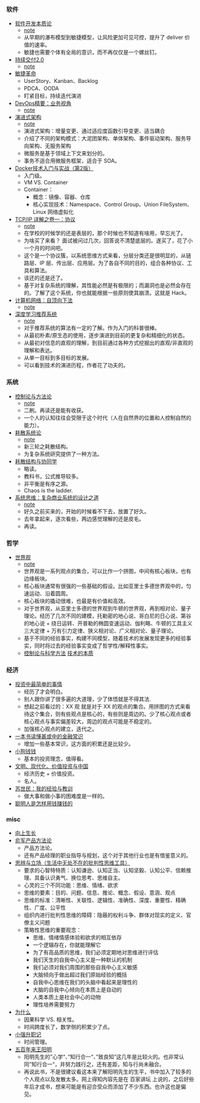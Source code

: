 ### 软件
* [软件开发本质论](https://book.douban.com/subject/26928913/)
   * [note](../date/2020_03_22-软件开发本质论.md)
   * 从早期的瀑布模型到敏捷模型，让风险更加可见可控，提升了 deliver 价值的速率。
   * 敏捷也需要个体有全局的意识，而不再仅仅是一个螺丝钉。
* [持续交付2.0](https://book.douban.com/subject/30419555/)
   * [note](../date/2020_07_27-持续交付2.0.md)
* [敏捷革命](https://book.douban.com/subject/27008697/)
   * UserStory、Kanban、Backlog
   * PDCA、OODA
   * 盯紧目标，持续迭代演进
* [DevOps精要：业务视角](https://book.douban.com/subject/35103584/)
   * [note](../date/2020_07_31-DevOps精要：业务视角.md)
* [演进式架构](https://book.douban.com/subject/34793521/)
   * [note](../date/2020-02-15_演进式架构.md)
   * 演进式架构：增量变更、通过适应度函数引导变更、适当耦合
   * 介绍了不同的架构模式：大泥团架构、单体架构、事件驱动架构、服务导向架构、无服务架构
   * 微服务是基于领域上下文来划分的。
   * 事务不适合用微服务框架，适合于 SOA。
* [Docker技术入门与实战（第2版）](https://book.douban.com/subject/28489095/)
   * 入门级。
   * VM VS. Container
   * Container：
      * 概念：镜像、容器、仓库
      * 核心实现技术：Namespace、Control Group、Union FileSystem、Linux 网络虚拟化
* [TCP/IP 详解之卷一：协议](https://book.douban.com/subject/26825411/)
   * [note](../date/2020-03-15_TCP_IP详解.md)
   * 在学校的时候学的还是表层的，那个时候也不知道有啥用，早忘光了。
   * 为啥买了来看？ 面试被问过几次，回答说不清楚底层的。遂买了，花了小一个月的时间吧。
   * 这个是一个协议簇，以系统思维方式来看，分层分类还是很明显的，从链路层、IP 层、传出层、应用层。为了各自不同的目的，组合各种协议、工具和算法。
   * 该还的还是还了。
   * 基于对复杂系统的理解，其性能必然是有极限的；而漏洞也是必然会存在的。了解了这个系统，你也就能根据一些原则使其崩溃。这就是 Hack。
* [计算机网络：自顶向下法](https://book.douban.com/subject/26176870/)
   * [note](../date/2020-06-22_计算机网络.md)
* [深度学习推荐系统](https://book.douban.com/subject/35013197/)
   * [note](../date/2020_05_21-深度学习推荐系统.md)
   * 对于推荐系统的算法有一定的了解。作为入门的科普很棒。
   * 从最初朴素/原生态的使用，逐步演进到目前的更复杂和精细化的状态。
   * 从最初对信息的直观的理解，到目前通过各种方式挖掘出的直观/非直观的理解和表达。
   * 从单一目标到多目标的发展。
   * 可以看到技术的演进历程，作者花了功夫的。

### 系统
* [控制论与方法论](https://book.douban.com/subject/1322336/)
   * [note](../date/2020-02-01_控制论与科学方法论.md)
   * 二刷。再读还是能有收获。
   * 一个人的认知往往会受限于这个时代（人在自然界的位置和人控制自然的能力）。
* [耗散系统论](https://book.douban.com/subject/3201878/)
   * [note](../date/2020-02-05_耗散结构论.md)
   * 新三轮之耗散结构。
   * 为复杂系统研究提供了一种方法。
* [耗散结构与协同学](https://book.douban.com/subject/2995121/)
   * 略读。
   * 教科书，公式推导较多。
   * 非平衡是有序之源。
   * Chaos is the ladder.
* [系统思维：复杂商业系统的设计之道](https://book.douban.com/subject/25905681/)
   * [note](../date/2020_05_26-系统思维：复杂商业系统的设计之道.md)
   * 好久之前买来的，开始的时候看不下去，放置了好久。
   * 去年拿起来，逐次看些，两边感觉理解的还是皮毛。
   * 再读。

### 哲学
* [世界观](https://book.douban.com/subject/30379527/)
   * [note](../date/2020-01-10_世界观.md)
   * 世界观是一系列观点的集合，可以比作一个拼图，中间有核心板块，也有边缘板块。
   * 核心板块通常有很强的一些基础的假设。比如亚里士多德世界观中的，匀速运动、沿着圆周。
   * 核心板块的撬动很难，也最是有价值和高效。
   * 对于世界观，从亚里士多德的世界观到牛顿的世界观，再到相对论、量子理论。经历了几次不同的建模，托勒密的地心说、哥白尼的日心说、第谷的地心说 + 绕日运转、开普勒的椭圆变速运动、伽利略、牛顿的工具主义三大定律 + 万有引力定律、狭义相对论、广义相对论、量子理论。
   * 基于不同的经验事实，构建不同模型，随着技术的发展发现更多的经验事实，同时将过去的经验事实变成了哲学性/解释性事实。
   * [控制论与科学方法](https://book.douban.com/subject/1322336/) [技术的本质](https://book.douban.com/subject/25846075/)

### 经济
* [投资中最简单的事情](https://book.douban.com/subject/26163553/)
   * 经历了才会明白。
   * 别人跟你讲了很多遍的大道理，少了体悟就是不得其法.
   * 想起之前看过的：XX 观 就是对于 XX 的观点的集合。用拼图的方式来看待这个集合，则有些观点是核心的，有些则是周边的。少了核心观点或者核心观点与事实偏差较大，周边的观点可能是不稳定的。
   * 加强核心观点的建立，迭代之。 
* [一本书读懂甚或中的金融常识](https://book.douban.com/subject/30385254/)
   * 增加一些基本常识，这方面的积累还是比较少。
* [小狗钱钱](https://book.douban.com/subject/3576486/)
   * 基本的投资理念，值得看。 
* [文明、现代化、价值投资与中国](https://book.douban.com/subject/34997975/)
   * 经济历史 + 价值投资。
   * 名人。   
* [苏世民：我的经验与教训](https://book.douban.com/subject/34952676/)
   * 做大事和做小事的困难度是一样的。
* [聪明人是怎样用钱赚钱的](https://book.douban.com/subject/30138199/)

### misc
* [向上生长](https://book.douban.com/subject/35060315/)
* [俞军产品方法论](https://book.douban.com/subject/34907971/)
   * 产品方法论。 
   * 还有产品经理的职业指导与规划，这个对于其他行业也是有借鉴意义的。 
* [思辨与立场（生活中无处不在的批判性思维工具）](https://book.douban.com/subject/26872634/)
   * 要求的心智特特质：认知谦逊、认知正当、认知坚毅、认知公平、信赖推理、具备认识勇气、换位思考、思维自主。
   * 心灵的三个不同功能：思维、情绪、欲求
   * 思维的要素：目的、问题、信息、推论、概念、假设、意涵、观点
   * 思维的标准：清晰性、关联性、逻辑性、准确性、深度、重要性、精确性、广度、公平性
   * 组织内进行批判性思维的障碍：隐蔽的权利斗争、群体对现实的定义、官僚主义问题
   * 策略性思维的重要观念：
      * 思维、情绪情感体验和欲求的相互依存
      * 一个逻辑存在，你就能理解它
      * 为了有高品质的思维，我们必须定期地对思维进行评估
      * 我们天生的自我中心主义是一种默认的机制
      * 我们必须对我们周围的那些自我中心主义敏感
      * 大脑倾向于做出超过我们原始经验的概括
      * 自我中心思维在我们的头脑中看起来是理性的
      * 大脑的自我中心倾向在本质上是自动的
      * 人类本质上是社会中心的动物
      * 理性培养需要努力
* [为什么](https://book.douban.com/subject/33438811/)
   * 因果科学 VS. 相关性。
   * 时间跨度长了，数学侧的积累少了点。
* [小强升职记](https://book.douban.com/subject/25852981/)
   * 时间管理。
* [五百年来王阳明](https://book.douban.com/subject/27092935/)
   * 阳明先生的”心学“、”知行合一“、”致良知“这几年是比较火的。也非常认同”知行合一“，并努力践行之，还有差距，知与行尚未融合。
   * 再说此书，不是很建议看这本来了解阳明先生的生平，书中加入了较多的个人观点以及发散太多。网上得知内容先是在 百家讲坛 上说的，之后好些年后才成书，想来可能是有迎合受众而添加了不少东西。也许这也是偏见。
